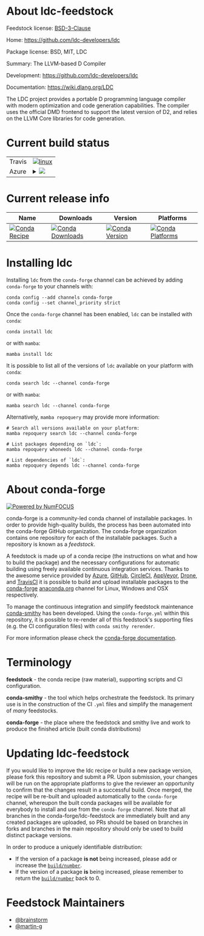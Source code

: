 About ldc-feedstock
===================

Feedstock license: [BSD-3-Clause](https://github.com/conda-forge/ldc-feedstock/blob/main/LICENSE.txt)

Home: https://github.com/ldc-developers/ldc

Package license: BSD, MIT, LDC

Summary: The LLVM-based D Compiler

Development: https://github.com/ldc-developers/ldc

Documentation: https://wiki.dlang.org/LDC

The LDC project provides a portable D programming language compiler with modern optimization and code generation capabilities.
The compiler uses the official DMD frontend to support the latest version of D2, and relies on the LLVM Core libraries for code generation.


Current build status
====================


<table><tr>
    <td>Travis</td>
    <td>
      <a href="https://app.travis-ci.com/conda-forge/ldc-feedstock">
        <img alt="linux" src="https://img.shields.io/travis/com/conda-forge/ldc-feedstock/main.svg?label=Linux">
      </a>
    </td>
  </tr>
    
  <tr>
    <td>Azure</td>
    <td>
      <details>
        <summary>
          <a href="https://dev.azure.com/conda-forge/feedstock-builds/_build/latest?definitionId=6046&branchName=main">
            <img src="https://dev.azure.com/conda-forge/feedstock-builds/_apis/build/status/ldc-feedstock?branchName=main">
          </a>
        </summary>
        <table>
          <thead><tr><th>Variant</th><th>Status</th></tr></thead>
          <tbody><tr>
              <td>linux_64</td>
              <td>
                <a href="https://dev.azure.com/conda-forge/feedstock-builds/_build/latest?definitionId=6046&branchName=main">
                  <img src="https://dev.azure.com/conda-forge/feedstock-builds/_apis/build/status/ldc-feedstock?branchName=main&jobName=linux&configuration=linux%20linux_64_" alt="variant">
                </a>
              </td>
            </tr><tr>
              <td>linux_aarch64</td>
              <td>
                <a href="https://dev.azure.com/conda-forge/feedstock-builds/_build/latest?definitionId=6046&branchName=main">
                  <img src="https://dev.azure.com/conda-forge/feedstock-builds/_apis/build/status/ldc-feedstock?branchName=main&jobName=linux&configuration=linux%20linux_aarch64_" alt="variant">
                </a>
              </td>
            </tr><tr>
              <td>linux_ppc64le</td>
              <td>
                <a href="https://dev.azure.com/conda-forge/feedstock-builds/_build/latest?definitionId=6046&branchName=main">
                  <img src="https://dev.azure.com/conda-forge/feedstock-builds/_apis/build/status/ldc-feedstock?branchName=main&jobName=linux&configuration=linux%20linux_ppc64le_" alt="variant">
                </a>
              </td>
            </tr><tr>
              <td>osx_64</td>
              <td>
                <a href="https://dev.azure.com/conda-forge/feedstock-builds/_build/latest?definitionId=6046&branchName=main">
                  <img src="https://dev.azure.com/conda-forge/feedstock-builds/_apis/build/status/ldc-feedstock?branchName=main&jobName=osx&configuration=osx%20osx_64_" alt="variant">
                </a>
              </td>
            </tr><tr>
              <td>win_64</td>
              <td>
                <a href="https://dev.azure.com/conda-forge/feedstock-builds/_build/latest?definitionId=6046&branchName=main">
                  <img src="https://dev.azure.com/conda-forge/feedstock-builds/_apis/build/status/ldc-feedstock?branchName=main&jobName=win&configuration=win%20win_64_" alt="variant">
                </a>
              </td>
            </tr>
          </tbody>
        </table>
      </details>
    </td>
  </tr>
</table>

Current release info
====================

| Name | Downloads | Version | Platforms |
| --- | --- | --- | --- |
| [![Conda Recipe](https://img.shields.io/badge/recipe-ldc-green.svg)](https://anaconda.org/conda-forge/ldc) | [![Conda Downloads](https://img.shields.io/conda/dn/conda-forge/ldc.svg)](https://anaconda.org/conda-forge/ldc) | [![Conda Version](https://img.shields.io/conda/vn/conda-forge/ldc.svg)](https://anaconda.org/conda-forge/ldc) | [![Conda Platforms](https://img.shields.io/conda/pn/conda-forge/ldc.svg)](https://anaconda.org/conda-forge/ldc) |

Installing ldc
==============

Installing `ldc` from the `conda-forge` channel can be achieved by adding `conda-forge` to your channels with:

```
conda config --add channels conda-forge
conda config --set channel_priority strict
```

Once the `conda-forge` channel has been enabled, `ldc` can be installed with `conda`:

```
conda install ldc
```

or with `mamba`:

```
mamba install ldc
```

It is possible to list all of the versions of `ldc` available on your platform with `conda`:

```
conda search ldc --channel conda-forge
```

or with `mamba`:

```
mamba search ldc --channel conda-forge
```

Alternatively, `mamba repoquery` may provide more information:

```
# Search all versions available on your platform:
mamba repoquery search ldc --channel conda-forge

# List packages depending on `ldc`:
mamba repoquery whoneeds ldc --channel conda-forge

# List dependencies of `ldc`:
mamba repoquery depends ldc --channel conda-forge
```


About conda-forge
=================

[![Powered by
NumFOCUS](https://img.shields.io/badge/powered%20by-NumFOCUS-orange.svg?style=flat&colorA=E1523D&colorB=007D8A)](https://numfocus.org)

conda-forge is a community-led conda channel of installable packages.
In order to provide high-quality builds, the process has been automated into the
conda-forge GitHub organization. The conda-forge organization contains one repository
for each of the installable packages. Such a repository is known as a *feedstock*.

A feedstock is made up of a conda recipe (the instructions on what and how to build
the package) and the necessary configurations for automatic building using freely
available continuous integration services. Thanks to the awesome service provided by
[Azure](https://azure.microsoft.com/en-us/services/devops/), [GitHub](https://github.com/),
[CircleCI](https://circleci.com/), [AppVeyor](https://www.appveyor.com/),
[Drone](https://cloud.drone.io/welcome), and [TravisCI](https://travis-ci.com/)
it is possible to build and upload installable packages to the
[conda-forge](https://anaconda.org/conda-forge) [anaconda.org](https://anaconda.org/)
channel for Linux, Windows and OSX respectively.

To manage the continuous integration and simplify feedstock maintenance
[conda-smithy](https://github.com/conda-forge/conda-smithy) has been developed.
Using the ``conda-forge.yml`` within this repository, it is possible to re-render all of
this feedstock's supporting files (e.g. the CI configuration files) with ``conda smithy rerender``.

For more information please check the [conda-forge documentation](https://conda-forge.org/docs/).

Terminology
===========

**feedstock** - the conda recipe (raw material), supporting scripts and CI configuration.

**conda-smithy** - the tool which helps orchestrate the feedstock.
                   Its primary use is in the construction of the CI ``.yml`` files
                   and simplify the management of *many* feedstocks.

**conda-forge** - the place where the feedstock and smithy live and work to
                  produce the finished article (built conda distributions)


Updating ldc-feedstock
======================

If you would like to improve the ldc recipe or build a new
package version, please fork this repository and submit a PR. Upon submission,
your changes will be run on the appropriate platforms to give the reviewer an
opportunity to confirm that the changes result in a successful build. Once
merged, the recipe will be re-built and uploaded automatically to the
`conda-forge` channel, whereupon the built conda packages will be available for
everybody to install and use from the `conda-forge` channel.
Note that all branches in the conda-forge/ldc-feedstock are
immediately built and any created packages are uploaded, so PRs should be based
on branches in forks and branches in the main repository should only be used to
build distinct package versions.

In order to produce a uniquely identifiable distribution:
 * If the version of a package **is not** being increased, please add or increase
   the [``build/number``](https://docs.conda.io/projects/conda-build/en/latest/resources/define-metadata.html#build-number-and-string).
 * If the version of a package **is** being increased, please remember to return
   the [``build/number``](https://docs.conda.io/projects/conda-build/en/latest/resources/define-metadata.html#build-number-and-string)
   back to 0.

Feedstock Maintainers
=====================

* [@brainstorm](https://github.com/brainstorm/)
* [@martin-g](https://github.com/martin-g/)


